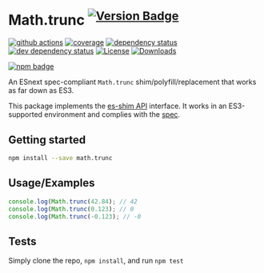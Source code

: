 # Math.trunc <sup>[![Version Badge][npm-version-svg]][package-url]</sup>

[![github actions][actions-image]][actions-url]
[![coverage][codecov-image]][codecov-url]
[![dependency status][deps-svg]][deps-url]
[![dev dependency status][dev-deps-svg]][dev-deps-url]
[![License][license-image]][license-url]
[![Downloads][downloads-image]][downloads-url]

[![npm badge][npm-badge-png]][package-url]

An ESnext spec-compliant `Math.trunc` shim/polyfill/replacement that works as far down as ES3.

This package implements the [es-shim API](https://github.com/es-shims/api) interface. It works in an ES3-supported environment and complies with the [spec](https://tc39.es/ecma262/#sec-map-objects).

## Getting started

```sh
npm install --save math.trunc
```

## Usage/Examples

```js
console.log(Math.trunc(42.84); // 42
console.log(Math.trunc(0.123); // 0
console.log(Math.trunc(-0.123); // -0
```

## Tests
Simply clone the repo, `npm install`, and run `npm test`

[package-url]: https://npmjs.org/package/math.trunc
[npm-version-svg]: https://versionbadg.es/es-shims/Math.trunc.svg
[deps-svg]: https://david-dm.org/es-shims/Math.trunc.svg
[deps-url]: https://david-dm.org/es-shims/Math.trunc
[dev-deps-svg]: https://david-dm.org/es-shims/Math.trunc/dev-status.svg
[dev-deps-url]: https://david-dm.org/es-shims/Math.trunc#info=devDependencies
[npm-badge-png]: https://nodei.co/npm/math.trunc.png?downloads=true&stars=true
[license-image]: https://img.shields.io/npm/l/math.trunc.svg
[license-url]: LICENSE
[downloads-image]: https://img.shields.io/npm/dm/math.trunc.svg
[downloads-url]: https://npm-stat.com/charts.html?package=math.trunc
[codecov-image]: https://codecov.io/gh/es-shims/Math.trunc/branch/main/graphs/badge.svg
[codecov-url]: https://app.codecov.io/gh/es-shims/Math.trunc/
[actions-image]: https://img.shields.io/endpoint?url=https://github-actions-badge-u3jn4tfpocch.runkit.sh/es-shims/Math.trunc
[actions-url]: https://github.com/es-shims/Math.trunc/actions
